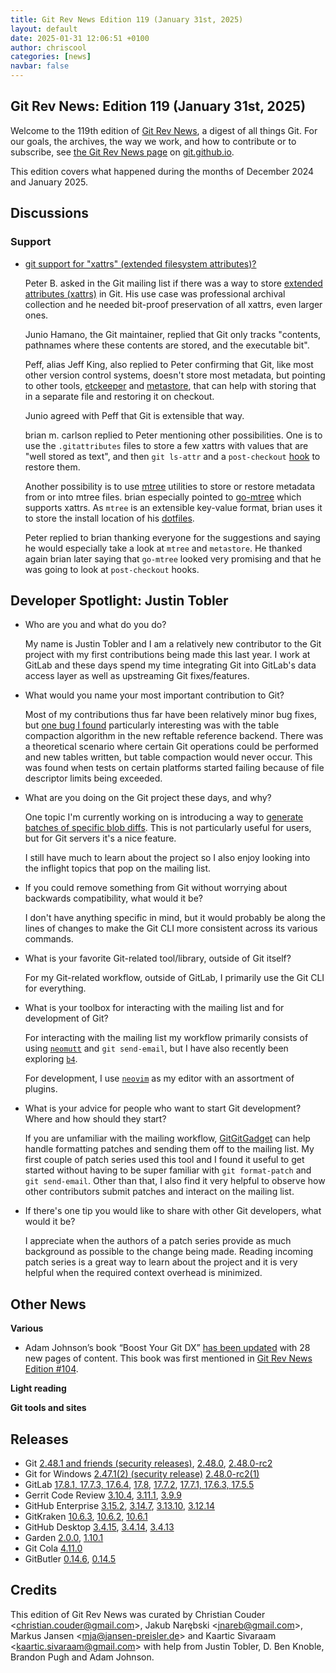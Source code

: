 ```yaml
---
title: Git Rev News Edition 119 (January 31st, 2025)
layout: default
date: 2025-01-31 12:06:51 +0100
author: chriscool
categories: [news]
navbar: false
---
```


## Git Rev News: Edition 119 (January 31st, 2025)

Welcome to the 119th edition of [Git Rev News](https://git.github.io/rev_news/rev_news/),
a digest of all things Git. For our goals, the archives, the way we work, and how to contribute or to
subscribe, see [the Git Rev News page](https://git.github.io/rev_news/rev_news/) on [git.github.io](http://git.github.io).

This edition covers what happened during the months of December 2024 and January 2025.

## Discussions

<!---
### General
-->

<!---
### Reviews
-->


### Support

+ [git support for "xattrs" (extended filesystem attributes)?](https://lore.kernel.org/git/5b4c09a9-64bb-e672-e604-120563fc1ad6@das-werkstatt.com/)

  Peter B. asked in the Git mailing list if there was a way to store
  [extended attributes (xattrs)](https://en.wikipedia.org/wiki/Extended_file_attributes)
  in Git. His use case was professional archival collection and he
  needed bit-proof preservation of all xattrs, even larger ones.

  Junio Hamano, the Git maintainer, replied that Git only tracks
  "contents, pathnames where these contents are stored, and the
  executable bit".

  Peff, alias Jeff King, also replied to Peter confirming that Git,
  like most other version control systems, doesn't store most
  metadata, but pointing to other tools,
  [etckeeper](https://etckeeper.branchable.com/) and
  [metastore](https://github.com/przemoc/metastore), that can help
  with storing that in a separate file and restoring it on checkout.

  Junio agreed with Peff that Git is extensible that way.

  brian m. carlson replied to Peter mentioning other
  possibilities. One is to use the `.gitattributes` files to store a
  few xattrs with values that are "well stored as text", and then
  `git ls-attr` and a `post-checkout`
  [hook](https://git-scm.com/book/ms/v2/Customizing-Git-Git-Hooks)
  to restore them.

  Another possibility is to use
  [mtree](https://linux.die.net/man/8/mtree) utilities to store or
  restore metadata from or into mtree files. brian especially pointed
  to [go-mtree](https://github.com/vbatts/go-mtree) which supports
  xattrs. As `mtree` is an extensible key-value format, brian uses it
  to store the install location of his
  [dotfiles](https://en.wikipedia.org/wiki/Hidden_file_and_hidden_directory).

  Peter replied to brian thanking everyone for the suggestions and
  saying he would especially take a look at `mtree` and
  `metastore`. He thanked again brian later saying that `go-mtree`
  looked very promising and that he was going to look at
  `post-checkout` hooks.

## Developer Spotlight: Justin Tobler

* Who are you and what do you do?

  My name is Justin Tobler and I am a relatively new contributor to the
  Git project with my first contributions being made this last year. I
  work at GitLab and these days spend my time integrating Git into
  GitLab's data access layer as well as upstreaming Git fixes/features.

* What would you name your most important contribution to Git?

  Most of my contributions thus far have been relatively minor bug fixes,
  but [one bug I found](https://public-inbox.org/git/pull.1683.git.1709669025722.gitgitgadget@gmail.com/)
  particularly interesting was with the table compaction algorithm in the
  new reftable reference backend. There was a theoretical scenario where
  certain Git operations could be performed and new tables written, but
  table compaction would never occur. This was found when tests on certain
  platforms started failing because of file descriptor limits being exceeded.

* What are you doing on the Git project these days, and why?

  One topic I'm currently working on is introducing a way to
  [generate batches of specific blob diffs](https://public-inbox.org/git/20241213042312.2890841-1-jltobler@gmail.com/).
  This is not particularly useful for users, but for Git servers
  it's a nice feature.

  I still have much to learn about the project so I also enjoy looking
  into the inflight topics that pop on the mailing list.

* If you could remove something from Git without worrying about
  backwards compatibility, what would it be?

  I don't have anything specific in mind, but it would probably be along
  the lines of changes to make the Git CLI more consistent across its
  various commands.

* What is your favorite Git-related tool/library, outside of
  Git itself?

  For my Git-related workflow, outside of GitLab, I primarily use the Git
  CLI for everything.

* What is your toolbox for interacting with the mailing list and for
  development of Git?

  For interacting with the mailing list my workflow primarily consists of
  using [`neomutt`](https://neomutt.org/guide/gettingstarted.html)
  and `git send-email`, but I have also recently been
  exploring [`b4`](https://github.com/mricon/b4).

  For development, I use [`neovim`](https://neovim.io) as my editor with
  an assortment of plugins.

* What is your advice for people who want to start Git development?
  Where and how should they start?

  If you are unfamiliar with the mailing workflow, [GitGitGadget](https://gitgitgadget.github.io/)
  can help handle formatting patches and sending them off to the mailing
  list. My first couple of patch series used this tool and I found it
  useful to get started without having to be super familiar with
  `git format-patch` and `git send-email`. Other than that, I also
  find it very helpful to observe how other contributors submit
  patches and interact on the mailing list.

* If there's one tip you would like to share with other Git
  developers, what would it be?

  I appreciate when the authors of a patch series provide as much
  background as possible to the change being made. Reading incoming patch
  series is a great way to learn about the project and it is very helpful
  when the required context overhead is minimized.


## Other News

__Various__

* Adam Johnson’s book “Boost Your Git DX”
  [has been updated](https://adamj.eu/tech/2025/01/28/bygdx-second-update/)
  with 28 new pages of content. This book was first mentioned in
  [Git Rev News Edition #104](https://git.github.io/rev_news/2023/10/31/edition-104/).

__Light reading__

<!---
__Easy watching__
-->

__Git tools and sites__


## Releases

+ Git [2.48.1 and friends (security releases)](https://public-inbox.org/git/xmqq5xmh46oc.fsf@gitster.g/),
[2.48.0](https://public-inbox.org/git/xmqqplku7cvm.fsf@gitster.g/),
[2.48.0-rc2](https://public-inbox.org/git/xmqqbjwjyalr.fsf@gitster.g/)
+ Git for Windows [2.47.1(2) (security release)](https://github.com/git-for-windows/git/releases/tag/v2.47.1.windows.2)
[2.48.0-rc2(1)](https://github.com/git-for-windows/git/releases/tag/v2.48.0-rc2.windows.1)
+ GitLab [17.8.1, 17.7.3, 17.6.4](https://about.gitlab.com/releases/2025/01/22/patch-release-gitlab-17-8-1-released/),
[17.8](https://about.gitlab.com/releases/2025/01/16/gitlab-17-8-released/),
[17.7.2](https://about.gitlab.com/releases/2025/01/15/gitlab-17-7-2-released/),
[17.7.1, 17.6.3, 17.5.5](https://about.gitlab.com/releases/2025/01/08/patch-release-gitlab-17-7-1-released/)
+ Gerrit Code Review [3.10.4](https://www.gerritcodereview.com/3.10.html#3104),
[3.11.1](https://www.gerritcodereview.com/3.11.html#3111),
[3.9.9](https://www.gerritcodereview.com/3.9.html#399)
+ GitHub Enterprise [3.15.2](https://help.github.com/enterprise-server@3.15/admin/release-notes#3.15.2),
[3.14.7](https://help.github.com/enterprise-server@3.14/admin/release-notes#3.14.7),
[3.13.10](https://help.github.com/enterprise-server@3.13/admin/release-notes#3.13.10),
[3.12.14](https://help.github.com/enterprise-server@3.12/admin/release-notes#3.12.14)
+ GitKraken [10.6.3](https://help.gitkraken.com/gitkraken-client/current/),
[10.6.2](https://help.gitkraken.com/gitkraken-client/current/),
[10.6.1](https://help.gitkraken.com/gitkraken-client/current/)
+ GitHub Desktop [3.4.15](https://desktop.github.com/release-notes/),
[3.4.14](https://desktop.github.com/release-notes/),
[3.4.13](https://desktop.github.com/release-notes/)
+ Garden [2.0.0](https://github.com/garden-rs/garden/releases/tag/v2.0.0),
[1.10.1](https://github.com/garden-rs/garden/releases/tag/v1.10.1)
+ Git Cola [4.11.0](https://github.com/git-cola/git-cola/releases/tag/v4.11.0)
+ GitButler [0.14.6](https://github.com/gitbutlerapp/gitbutler/releases/tag/release/0.14.6),
[0.14.5](https://github.com/gitbutlerapp/gitbutler/releases/tag/release/0.14.5)

## Credits

This edition of Git Rev News was curated by
Christian Couder &lt;<christian.couder@gmail.com>&gt;,
Jakub Narębski &lt;<jnareb@gmail.com>&gt;,
Markus Jansen &lt;<mja@jansen-preisler.de>&gt; and
Kaartic Sivaraam &lt;<kaartic.sivaraam@gmail.com>&gt;
with help from Justin Tobler, D. Ben Knoble,
Brandon Pugh and Adam Johnson.
